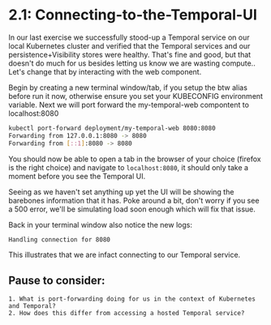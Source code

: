 # 2.1: Connecting-to-the-Temporal-UI

In our last exercise we successfully stood-up a Temporal service on our local Kubernetes cluster and verified that the Temporal services and our persistence+Visibility stores were healthy. That's fine and good, but that doesn't do much for us besides letting us know we are wasting compute.. Let's change that by interacting with the web component. 

Begin by creating a new terminal window/tab, if you setup the btw alias before run it now, otherwise ensure you set your KUBECONFIG environment variable. Next we will port forward the my-temporal-web compontent to localhost:8080

```bash
kubectl port-forward deployment/my-temporal-web 8080:8080
Forwarding from 127.0.0.1:8080 -> 8080
Forwarding from [::1]:8080 -> 8080
```

You should now be able to open a tab in the browser of your choice (firefox is the right choice) and navigate to `localhost:8080`, it should only take a moment before you see the Temporal UI. 

Seeing as we haven't set anything up yet the UI will be showing the barebones information that it has. Poke around a bit, don't worry if you see a 500 error, we'll be simulating load soon enough which will fix that issue. 

Back in your terminal window also notice the new logs:
```bash
Handling connection for 8080
```

This illustrates that we are infact connecting to our Temporal service.

## Pause to consider:
    1. What is port-forwarding doing for us in the context of Kubernetes and Temporal?
    2. How does this differ from accessing a hosted Temporal service?

